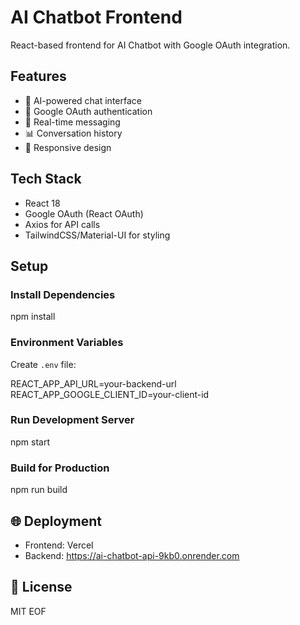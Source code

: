 # AI Chatbot Frontend

React-based frontend for AI Chatbot with Google OAuth integration.

## Features
- 🤖 AI-powered chat interface
- 🔐 Google OAuth authentication
- 💬 Real-time messaging
- 📊 Conversation history
- 📱 Responsive design

## Tech Stack
- React 18
- Google OAuth (React OAuth)
- Axios for API calls
- TailwindCSS/Material-UI for styling

## Setup

### Install Dependencies

npm install

### Environment Variables
Create `.env` file:

REACT_APP_API_URL=your-backend-url
REACT_APP_GOOGLE_CLIENT_ID=your-client-id


### Run Development Server

 npm start

 ### Build for Production
 npm run build


## 🌐 Deployment
- Frontend: Vercel
- Backend: https://ai-chatbot-api-9kb0.onrender.com

## 📝 License
MIT
EOF

